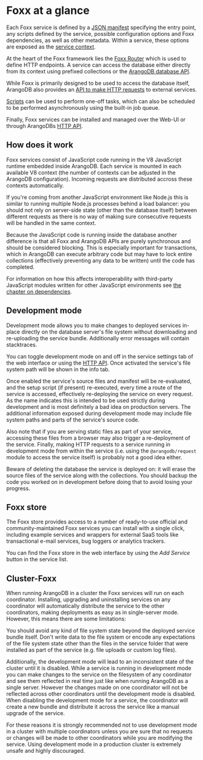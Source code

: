 Foxx at a glance
================

Each Foxx service is defined by a [JSON manifest](Manifest.md) specifying the entry point, any scripts defined by the service, possible configuration options and Foxx dependencies, as well as other metadata. Within a service,
these options are exposed as the [service context](Context.md).

At the heart of the Foxx framework lies the [Foxx Router](Router/README.md) which is used to define HTTP endpoints. A service can access the database either directly from its context using prefixed
collections or the [ArangoDB database API](Modules.md).

While Foxx is primarily designed to be used to access the database itself, ArangoDB also provides an [API to make HTTP requests](Modules.md) to external services.

[Scripts](Scripts.md) can be used to perform one-off tasks, which can also be scheduled to be performed asynchronously using the built-in job queue.

Finally, Foxx services can be installed and managed over the Web-UI or through
ArangoDBs [HTTP API](../../HTTP/Foxx/Management.html).

How does it work
----------------

Foxx services consist of JavaScript code running in the V8 JavaScript runtime embedded inside ArangoDB. Each service is mounted in each available V8 context (the number of contexts can be adjusted in the ArangoDB configuration). Incoming requests are distributed accross these contexts automatically.

If you're coming from another JavaScript environment like Node.js this is similar to running multiple Node.js processes behind a load balancer: you should not rely on server-side state (other than the database itself) between different requests as there is no way of making sure consecutive requests will be handled in the same context.

Because the JavaScript code is running inside the database another difference is that all Foxx and ArangoDB APIs are purely synchronous and should be considered blocking. This is especially important for transactions, which in ArangoDB can execute arbitrary code but may have to lock entire collections (effectively preventing any data to be written) until the code has completed.

For information on how this affects interoperability with third-party JavaScript modules written for other JavaScript environments see [the chapter on dependencies](./Dependencies.md).

Development mode
----------------

Development mode allows you to make changes to deployed services in-place directly on the database server's file system without downloading and re-uploading the service bundle. Additionally error messages will contain stacktraces.

You can toggle development mode on and off in the service settings tab of the web interface or using the [HTTP API](../../HTTP/Foxx/Miscellaneous.html). Once activated the service's file system path will be shown in the info tab.

<!-- TODO (Add link to relevant aardvark docs) -->

Once enabled the service's source files and manifest will be re-evaluated, and the setup script (if present) re-executed, every time a route of the service is accessed, effectively re-deploying the service on every request. As the name indicates this is intended to be used strictly during development and is most definitely a bad idea on production servers. The additional information exposed during development mode may include file system paths and parts of the service's source code.

Also note that if you are serving static files as part of your service, accessing these files from a browser may also trigger a re-deployment of the service. Finally, making HTTP requests to a service running in development mode from within the service (i.e. using the `@arangodb/request` module to access the service itself) is probably not a good idea either.

Beware of deleting the database the service is deployed on: it will erase the source files of the service along with the collections. You should backup the code you worked on in development before doing that to avoid losing your progress.

Foxx store
----------

The Foxx store provides access to a number of ready-to-use official and community-maintained Foxx services you can install with a single click, including example services and wrappers for external SaaS tools like transactional e-mail services, bug loggers or analytics trackers.

You can find the Foxx store in the web interface by using the *Add Service* button in the service list.

<!-- TODO (Add link to relevant aardvark docs) -->

Cluster-Foxx
------------

When running ArangoDB in a cluster the Foxx services will run on each coordinator. Installing, upgrading and uninstalling services on any coordinator will automatically distribute the service to the other coordinators, making deployments as easy as in single-server mode. However, this means there are some limitations:

You should avoid any kind of file system state beyond the deployed service bundle itself. Don't write data to the file system or encode any expectations of the file system state other than the files in the service folder that were installed as part of the service (e.g. file uploads or custom log files).

Additionally, the development mode will lead to an inconsistent state of the cluster until it is disabled. While a service is running in development mode you can make changes to the service on the filesystem of any coordinator and see them reflected in real time just like when running ArangoDB as a single server. However the changes made on one coordinator will not be reflected across other coordinators until the development mode is disabled. When disabling the development mode for a service, the coordinator will create a new bundle and distribute it across the service like a manual upgrade of the service.

For these reasons it is strongly recommended not to use development mode in a cluster with multiple coordinators unless you are sure that no requests or changes will be made to other coordinators while you are modifying the service. Using development mode in a production cluster is extremely unsafe and highly discouraged.
